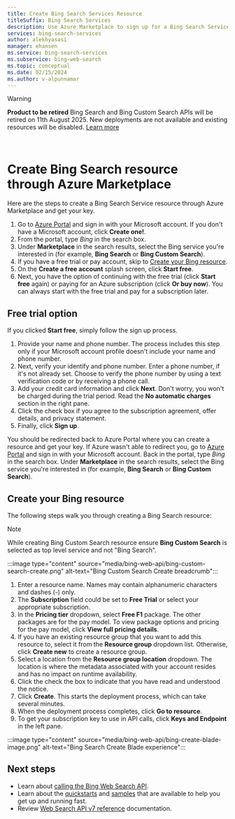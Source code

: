 ```yaml
---
title: Create Bing Search Services Resource
titleSuffix: Bing Search Services
description: Use Azure Marketplace to sign up for a Bing Search Service and get your key.
services: bing-search-services
author: alekhyasasi
manager: ehansen
ms.service: bing-search-services
ms.subservice: bing-web-search
ms.topic: conceptual
ms.date: 02/15/2024
ms.author: v-alpunnamar
---
```

> [!WARNING] 
> **Product to be retired** Bing Search and Bing Custom Search APIs will be retired on 11th August 2025. 
> New deployments are not available and existing resources will be disabled. [Learn more](https://aka.ms/BingAPIsRetirement)
<br/>

# Create Bing Search resource through Azure Marketplace

Here are the steps to create a Bing Search Service resource through Azure Marketplace and get your key.

1. Go to <a href="https://portal.azure.com" target="_blank">Azure Portal</a> and sign in with your Microsoft account. If you don't have a Microsoft account, click **Create one!**.
1. From the portal, type *Bing* in the search box.
1. Under **Marketplace** in the search results, select the Bing service you're interested in (for example, **Bing Search** or **Bing Custom Search**).
1. If you have a free trial or pay account, skip to [Create your Bing resource](#create-your-bing-resource).
1. On the **Create a free account** splash screen, click **Start free**.
1. Next, you have the option of continuing with the free trial (click **Start free** again) or paying for an Azure subscription (click **Or buy now**). You can always start with the free trial and pay for a subscription later.

## Free trial option

If you clicked **Start free**, simply follow the sign up process.

1. Provide your name and phone number. The process includes this step only if your Microsoft account profile doesn't include your name and phone number.
1. Next, verify your identify and phone number. Enter a phone number, if it's not already set. Choose to verify the phone number by using a text verification code or by receiving a phone call.
1. Add your credit card information and click **Next**. Don't worry, you won't be charged during the trial period. Read the **No automatic charges** section in the right pane.  
1. Click the check box if you agree to the subscription agreement, offer details, and privacy statement.
1. Finally, click **Sign up**.

You should be redirected back to Azure Portal where you can create a resource and get your key. If Azure wasn't able to redirect you, go to <a href="https://portal.azure.com" target="_blank">Azure Portal</a> and sign in with your Microsoft account. Back in the portal, type *Bing* in the search box. Under **Marketplace** in the search results, select the Bing service you're interested in (for example, **Bing Search** or **Bing Custom Search**).

## Create your Bing resource

The following steps walk you through creating a Bing Search resource:  

  >[!NOTE]
  > While creating Bing Custom Search resource ensure **Bing Custom Search** is selected as top level service and not "Bing Search".
  >
  > :::image type="content" source="media/bing-web-api/bing-custom-search-create.png" alt-text="Bing Custom Search Create breadcrumb":::

1. Enter a resource name. Names may contain alphanumeric characters and dashes (-) only.
1. The **Subscription** field could be set to **Free Trial** or select your appropriate subscription.
1. In the **Pricing tier** dropdown, select **Free F1** package. The other packages are for the pay model. To view package options and pricing for the pay model, click **View full pricing details**.
1. If you have an existing resource group that you want to add this resource to, select it from the **Resource group** dropdown list. Otherwise, click **Create new** to create a resource group.
1. Select a location from the **Resource group location** dropdown. The location is where the metadata associated with your account resides and has no impact on runtime availability.
1. Click the check the box to indicate that you have read and understood the notice.
1. Click **Create**. This starts the deployment process, which can take several minutes.
1. When the deployment process completes, click **Go to resource**.
1. To get your subscription key to use in API calls, click **Keys and Endpoint** in the left pane.  

:::image type="content" source="media/bing-web-api/bing-create-blade-image.png" alt-text="Bing Search Create Blade experience":::

## Next steps

- Learn about [calling the Bing Web Search API](search-the-web.md).
- Learn about the [quickstarts](quickstarts/quickstarts.md) and [samples](samples.md) that are available to help you get up and running fast.
- Review [Web Search API v7 reference](reference/endpoints.md) documentation.  
